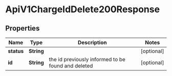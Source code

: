 

# ApiV1ChargeIdDelete200Response


## Properties

| Name | Type | Description | Notes |
|------------ | ------------- | ------------- | -------------|
|**status** | **String** |  |  [optional] |
|**id** | **String** | the id previously informed to be found and deleted |  [optional] |



